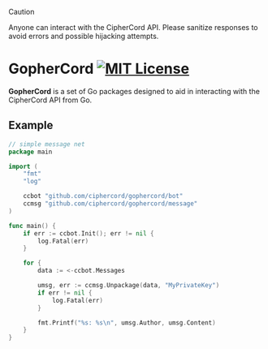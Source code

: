 > [!CAUTION]
> Anyone can interact with the CipherCord API. Please sanitize responses to avoid errors and possible hijacking attempts.

# GopherCord [![MIT License](https://img.shields.io/badge/License-MIT-a10b31)](https://github.com/ciphercord/gophercord/blob/main/LICENSE)

**GopherCord** is a set of Go packages designed to aid in interacting with the CipherCord API from Go.

## Example
```go
// simple message net
package main

import (
	"fmt"
	"log"

	ccbot "github.com/ciphercord/gophercord/bot"
	ccmsg "github.com/ciphercord/gophercord/message"
)

func main() {
	if err := ccbot.Init(); err != nil {
		log.Fatal(err)
	}

	for {
		data := <-ccbot.Messages

		umsg, err := ccmsg.Unpackage(data, "MyPrivateKey")
		if err != nil {
			log.Fatal(err)
		}

		fmt.Printf("%s: %s\n", umsg.Author, umsg.Content)
	}
}
```

